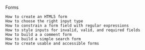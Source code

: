 Forms

    How to create an HTML5 form
    How to choose the right input type
    How to constrain a form field with regular expressions
    How to style inputs for invalid, valid, and required fields
    How to build a a comment form
    How to build a simple search form
    How to create usable and accessible forms
